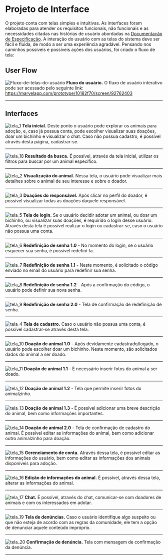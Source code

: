 
# Projeto de Interface

O projeto conta com telas simples e intuitivas. As interfaces foram elaboradas para atender os requisitos funcionais, não funcionais e as necessidades citadas nas histórias de usuário abordadas na <a href="2-Especificação do Projeto.md"> Documentação de Especificação</a>. A interação do usuário com as telas do sistema deve ser fácil e fluida, de modo a ser uma experiência agradável. Pensando nos caminhos possíveis e possíveis ações dos usuários, foi criado o fluxo de tela:

## User Flow

![Fluxo-de-telas-do-usuário](https://github.com/ICEI-PUC-Minas-PMV-SInt/pmv-sint-2023-2-e2-proj-front-t1-group3/assets/131212075/bdf0d72b-8cca-4cd7-9d96-e4b49c309270)
<strong>Fluxo do usuário.</strong> O fluxo de usuário interativo pode ser acessado pelo seguinte link: https://marvelapp.com/prototype/10182f70/screen/92762403
<hr>

## Interfaces

![tela_1](https://github.com/ICEI-PUC-Minas-PMV-SInt/pmv-sint-2023-2-e2-proj-front-t1-group3/assets/131212075/e0d3bb1b-4512-4d78-85e3-c562618957a1)
<strong>Tela inicial.</strong> Deste ponto o usuário pode explorar os animais para adoção, e, caso já possua conta, pode escolher visualizar suas doações, doar um bichinho e visualizar o chat. Caso não possua cadastro, é possível através desta página, cadastrar-se. <hr>

![tela_18](https://github.com/ICEI-PUC-Minas-PMV-SInt/pmv-sint-2023-2-e2-proj-front-t1-group3/assets/131212075/ddc7a6bc-3d04-4f0c-8467-09ac1716c1d7)
<strong>Resultado da busca.</strong> É possível, através da tela inicial, utilizar os filtros para buscar por um animal específico. <hr>


![tela_2](https://github.com/ICEI-PUC-Minas-PMV-SInt/pmv-sint-2023-2-e2-proj-front-t1-group3/assets/131212075/bd86d8ef-6f58-4f44-8fa9-fb31959870fc)
<strong>Visualização do animal.</strong> Nessa tela, o usuário pode visualizar mais detalhes sobre o animal de seu interesse e sobre o doador. <hr>

![tela_3](https://github.com/ICEI-PUC-Minas-PMV-SInt/pmv-sint-2023-2-e2-proj-front-t1-group3/assets/131212075/2cd9c41a-2671-4ee6-9c4a-47d452b103e1)
<strong>Doações do responsável.</strong> Após clicar no perfil do doador, é possível visualizar todas as doações daquele responsável. <hr>

![tela_5](https://github.com/ICEI-PUC-Minas-PMV-SInt/pmv-sint-2023-2-e2-proj-front-t1-group3/assets/131212075/6577b653-42df-4930-b04f-e2761fd69d4e)
<strong>Tela de login.</strong> Se o usuário decidir adotar um animal, ou doar um bichinho, ou visualizar suas doações, é requirido o login desse usuário. Através desta tela é possível realizar o login ou cadastrar-se, caso o usuário não possua uma conta.<hr>

![tela_6](https://github.com/ICEI-PUC-Minas-PMV-SInt/pmv-sint-2023-2-e2-proj-front-t1-group3/assets/131212075/cd5dc537-a01d-44e4-8e54-822c691e0660)
<strong>Redefinição de senha 1.0</strong> - No momento do login, se o usuário esquecer sua senha, é possível redefiní-la. <hr>

![tela_7](https://github.com/ICEI-PUC-Minas-PMV-SInt/pmv-sint-2023-2-e2-proj-front-t1-group3/assets/131212075/eca6bc7c-e7bd-4a78-9066-0f5dce43557d)
<strong>Redefinição de senha 1.1</strong> - Neste momento, é solicitado o código enviado no email do usuário para redefinir sua senha. <hr>

![tela_8](https://github.com/ICEI-PUC-Minas-PMV-SInt/pmv-sint-2023-2-e2-proj-front-t1-group3/assets/131212075/4ff03f83-8676-4a93-8130-0916463a93c0)
<strong>Redefinição de senha 1.2</strong> - Após a confirmação do código, o usuário pode definir sua nova senha. <hr>

![tela_9](https://github.com/ICEI-PUC-Minas-PMV-SInt/pmv-sint-2023-2-e2-proj-front-t1-group3/assets/131212075/cc2e541a-0da3-4ad8-b7dd-dc245d0f69ff)
<strong>Redefinição de senha 2.0</strong> - Tela de confirmação de redefinição de senha. <hr>

![tela_4](https://github.com/ICEI-PUC-Minas-PMV-SInt/pmv-sint-2023-2-e2-proj-front-t1-group3/assets/131212075/f3ece0a1-a0d3-49d2-bb01-21ffde7cb93e)
<strong>Tela de cadastro.</strong> Caso o usuário não possua uma conta, é possível cadastrar-se através desta tela. <hr>

![tela_10](https://github.com/ICEI-PUC-Minas-PMV-SInt/pmv-sint-2023-2-e2-proj-front-t1-group3/assets/131212075/c9cb8d32-b55a-4115-81ba-9c8268517c46)
<strong>Doação de animal 1.0</strong> - Após devidamente cadastrado/logado, o usuário pode escolher doar um bichinho. Neste momento, são solicitados dados do animal a ser doado. <hr>

![tela_11](https://github.com/ICEI-PUC-Minas-PMV-SInt/pmv-sint-2023-2-e2-proj-front-t1-group3/assets/131212075/64d00fb5-5d52-4928-9299-a039d0dd3730)
<strong>Doação de animal 1.1</strong> - É necessário inserir fotos do animal a ser doado. <hr>

![tela_12](https://github.com/ICEI-PUC-Minas-PMV-SInt/pmv-sint-2023-2-e2-proj-front-t1-group3/assets/131212075/2773252a-aeb2-474a-a612-5cd11330c830)
<strong>Doação de animal 1.2</strong> - Tela que permite inserir fotos do animalzinho. <hr>

![tela_13](https://github.com/ICEI-PUC-Minas-PMV-SInt/pmv-sint-2023-2-e2-proj-front-t1-group3/assets/131212075/abf84f35-42e5-4273-bf6d-b528cc6bf791)
<strong>Doação de animal 1.3</strong> - É possível adicionar uma breve descrição do animal, bem como informações importantes. <hr>

![tela_14](https://github.com/ICEI-PUC-Minas-PMV-SInt/pmv-sint-2023-2-e2-proj-front-t1-group3/assets/131212075/dc4f3f8e-86db-440f-9889-b7c59a4fd7a8)
<strong>Doação de animal 2.0</strong> - Tela de confirmação de cadastro do animal. É possível editar as informações do animal, bem como adicionar outro animalzinho para doação. <hr>

![tela_15](https://github.com/ICEI-PUC-Minas-PMV-SInt/pmv-sint-2023-2-e2-proj-front-t1-group3/assets/131212075/264cb4aa-31c0-49ce-912b-6aeb57cb9064)
<strong>Gerenciamento de conta.</strong> Através dessa tela, é possível editar as informações do usuário, bem como editar as informações dos animais disponíveis para adoção. <hr>

![tela_16](https://github.com/ICEI-PUC-Minas-PMV-SInt/pmv-sint-2023-2-e2-proj-front-t1-group3/assets/131212075/2126ddf5-ded2-46ae-9599-cdc9fc8cf49e)
<strong>Edição de informações do animal.</strong> É possível, através dessa tela, alterar as informações do animal. <hr>

![tela_17](https://github.com/ICEI-PUC-Minas-PMV-SInt/pmv-sint-2023-2-e2-proj-front-t1-group3/assets/131212075/517e4ed7-dfa4-46ea-9db2-6c11d8825bc3)
<strong>Chat.</strong> É possível, através do chat, comunicar-se com doadores de animais e com os interessados em adotar. <hr>

![tela_19](https://github.com/ICEI-PUC-Minas-PMV-SInt/pmv-sint-2023-2-e2-proj-front-t1-group3/assets/131212075/c6983edc-7e6b-4f2f-9761-7944cfd7a1d9)
<strong>Tela de denúncias.</strong> Caso o usuário identifique algo suspeito ou que não esteja de acordo com as regras da comunidade, ele tem a opção de denunciar aquele conteúdo impróprio. <hr>

![tela_20](https://github.com/ICEI-PUC-Minas-PMV-SInt/pmv-sint-2023-2-e2-proj-front-t1-group3/assets/131212075/38962314-5f83-4df3-9a87-46fbb7dd8037)
<strong>Confirmação de denúncia.</strong> Tela com mensagem de confirmação da denúncia. <hr>
